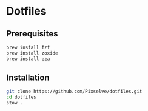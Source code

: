 # Dotfiles

## Prerequisites

```bash
brew install fzf
brew install zoxide
brew install eza
```

## Installation

```bash
git clone https://github.com/Pixselve/dotfiles.git
cd dotfiles
stow .
```
